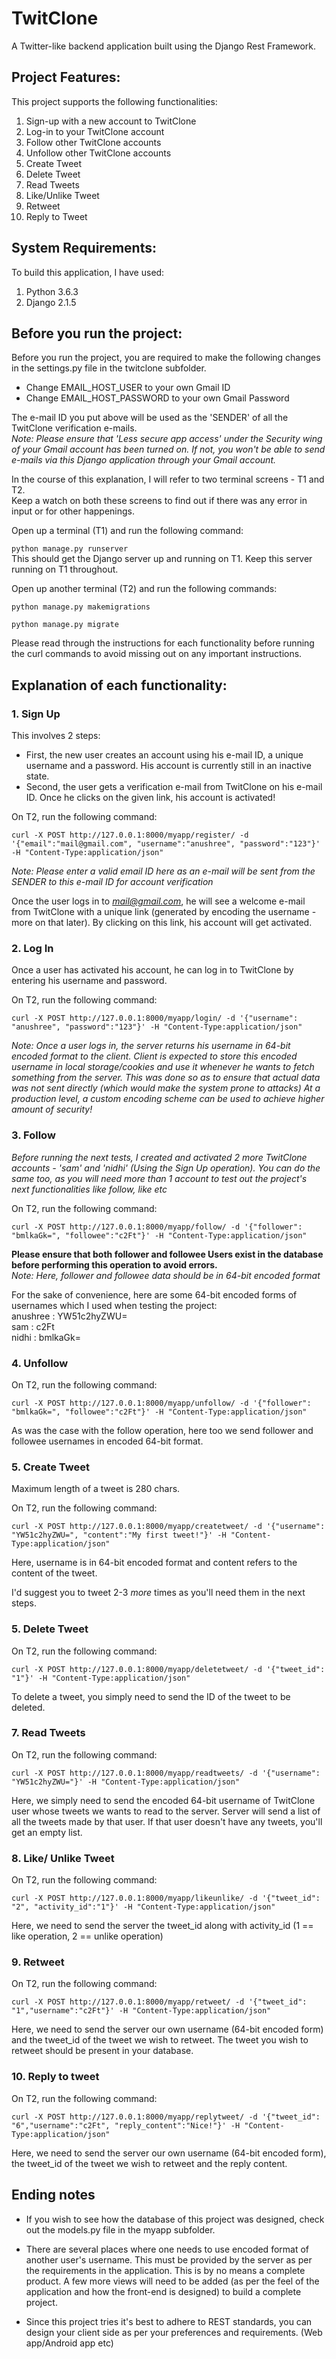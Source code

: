 # TwitClone

A Twitter-like backend application built using the Django Rest Framework.


## Project Features:

This project supports the following functionalities:
1. Sign-up with a new account to TwitClone
2. Log-in to your TwitClone account
3. Follow other TwitClone accounts 
4. Unfollow other TwitClone accounts 
5. Create Tweet
6. Delete Tweet
7. Read Tweets
8. Like/Unlike Tweet
9. Retweet
10. Reply to Tweet

## System Requirements:

To build this application, I have used:
1. Python 3.6.3
2. Django 2.1.5


## Before you run the project:

Before you run the project, you are required to make the following changes in the settings.py file in the twitclone subfolder.
- Change EMAIL_HOST_USER to your own Gmail ID
- Change EMAIL_HOST_PASSWORD to your own Gmail Password

The e-mail ID you put above will be used as the 'SENDER' of all the TwitClone verification e-mails.  
*Note: Please ensure that 'Less secure app access' under the Security wing of your Gmail account has been turned on. If not, you won't be able to send e-mails via this Django application through your Gmail account.*  

In the course of this explanation, I will refer to two terminal screens - T1 and T2.  
Keep a watch on both these screens to find out if there was any error in input or for other happenings.  

Open up a terminal (T1) and run the following command:  

`python manage.py runserver`    
This should get the Django server up and running on T1. Keep this server running on T1 throughout.

Open up another terminal (T2) and run the following commands:  

`python manage.py makemigrations`  

`python manage.py migrate`  

Please read through the instructions for each functionality before running the curl commands to avoid missing out on any important instructions.  


## Explanation of each functionality:

### 1. Sign Up

This involves 2 steps:
- First, the new user creates an account using his e-mail ID, a unique username and a password. His account is currently still in an inactive state.
- Second, the user gets a verification e-mail from TwitClone on his e-mail ID. Once he clicks on the given link, his account is activated!

On T2, run the following command:

`curl -X POST http://127.0.0.1:8000/myapp/register/ -d '{"email":"mail@gmail.com", "username":"anushree", "password":"123"}' -H "Content-Type:application/json"`

*Note: Please enter a valid email ID here as an e-mail will be sent from the SENDER to this e-mail ID for account verification*  

Once the user logs in to *mail@gmail.com*, he will see a welcome e-mail from TwitClone with a unique link (generated by encoding the username - more on that later). By clicking on this link, his account will get activated.

### 2. Log In

Once a user has activated his account, he can log in to TwitClone by entering his username and password.

On T2, run the following command:

`curl -X POST http://127.0.0.1:8000/myapp/login/ -d '{"username": "anushree", "password":"123"}' -H "Content-Type:application/json"`

*Note: Once a user logs in, the server returns his username in 64-bit encoded format to the client. Client is expected to store this encoded username in local storage/cookies and use it whenever he wants to fetch something from the server. This was done so as to ensure that actual data was not sent directly (which would make the system prone to attacks) At a production level, a custom encoding scheme can be used to achieve higher amount of security!*  

### 3. Follow 


*Before running the next tests, I created and activated 2 more TwitClone accounts - 'sam' and 'nidhi' (Using the Sign Up operation). You can do the same too, as you will need more than 1 account to test out the project's next functionalities like follow, like etc*  

On T2, run the following command:

`curl -X POST http://127.0.0.1:8000/myapp/follow/ -d '{"follower": "bmlkaGk=", "followee":"c2Ft"}' -H "Content-Type:application/json"`

**Please ensure that both follower and followee Users exist in the database before performing this operation to avoid errors.**  
*Note: Here, follower and followee data should be in 64-bit encoded format*  

For the sake of convenience, here are some 64-bit encoded forms of usernames which I used when testing the project:  
anushree : YW51c2hyZWU=  
sam : c2Ft  
nidhi : bmlkaGk=    

### 4. Unfollow

On T2, run the following command:

`curl -X POST http://127.0.0.1:8000/myapp/unfollow/ -d '{"follower": "bmlkaGk=", "followee":"c2Ft"}' -H "Content-Type:application/json"`

As was the case with the follow operation, here too we send follower and followee usernames in encoded 64-bit format.  

### 5. Create Tweet

Maximum length of a tweet is 280 chars.

On T2, run the following command:

`curl -X POST http://127.0.0.1:8000/myapp/createtweet/ -d '{"username": "YW51c2hyZWU=", "content":"My first tweet!"}' -H "Content-Type:application/json"`

Here, username is in 64-bit encoded format and content refers to the content of the tweet.  

I'd suggest you to tweet 2-3 *more* times as you'll need them in the next steps.      

### 5. Delete Tweet

On T2, run the following command:  

`curl -X POST http://127.0.0.1:8000/myapp/deletetweet/ -d '{"tweet_id": "1"}' -H "Content-Type:application/json"`  

To delete a tweet, you simply need to send the ID of the tweet to be deleted.  

### 7. Read Tweets

On T2, run the following command:  

`curl -X POST http://127.0.0.1:8000/myapp/readtweets/ -d '{"username": "YW51c2hyZWU="}' -H "Content-Type:application/json"`

Here, we simply need to send the encoded 64-bit username of TwitClone user whose tweets we wants to read to the server. Server will send a list of all the tweets made by that user. If that user doesn't have any tweets, you'll get an empty list.  

### 8. Like/ Unlike Tweet

On T2, run the following command:  

`curl -X POST http://127.0.0.1:8000/myapp/likeunlike/ -d '{"tweet_id": "2", "activity_id":"1"}' -H "Content-Type:application/json"`  

Here, we need to send the server the tweet_id along with activity_id (1 == like operation, 2 == unlike operation)

### 9. Retweet

On T2, run the following command:  

`curl -X POST http://127.0.0.1:8000/myapp/retweet/ -d '{"tweet_id": "1","username":"c2Ft"}' -H "Content-Type:application/json"`

Here, we need to send the server our own username (64-bit encoded form) and the tweet_id of the tweet we wish to retweet. The tweet you wish to retweet should be present in your database. 

### 10. Reply to tweet

On T2, run the following command:  

`curl -X POST http://127.0.0.1:8000/myapp/replytweet/ -d '{"tweet_id": "6","username":"c2Ft", "reply_content":"Nice!"}' -H "Content-Type:application/json"`

Here, we need to send the server our own username (64-bit encoded form), the tweet_id of the tweet we wish to retweet and the reply content.    


## Ending notes

- If you wish to see how the database of this project was designed, check out the models.py file in the myapp subfolder.  

- There are several places where one needs to use encoded format of another user's username. This must be provided by the server as per the requirements in the application. This is by no means a complete product. A few more views will need to be added (as per the feel of the application and how the front-end is designed) to build a complete project.

- Since this project tries it's best to adhere to REST standards, you can design your client side as per your  preferences and requirements. (Web app/Android app etc)
